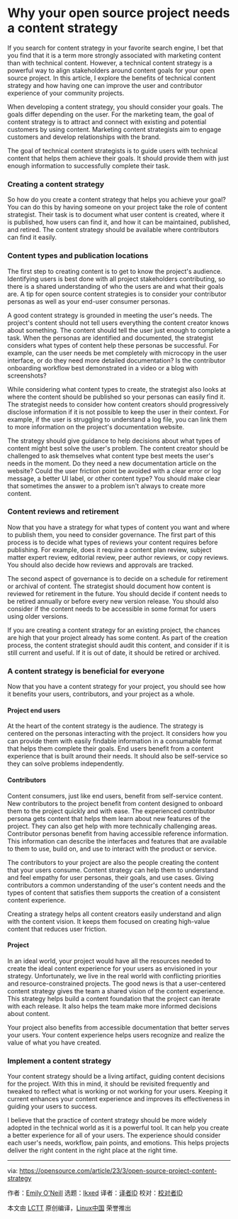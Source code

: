 [#]: subject: "Why your open source project needs a content strategy"
[#]: via: "https://opensource.com/article/23/3/open-source-project-content-strategy"
[#]: author: "Emily O'Neill https://opensource.com/users/emilyo"
[#]: collector: "lkxed"
[#]: translator: " "
[#]: reviewer: " "
[#]: publisher: " "
[#]: url: " "

Why your open source project needs a content strategy
======

If you search for content strategy in your favorite search engine, I bet that you find that it is a term more strongly associated with marketing content than with technical content. However, a technical content strategy is a powerful way to align stakeholders around content goals for your open source project. In this article, I explore the benefits of technical content strategy and how having one can improve the user and contributor experience of your community projects.

When developing a content strategy, you should consider your goals. The goals differ depending on the user. For the marketing team, the goal of content strategy is to attract and connect with existing and potential customers by using content. Marketing content strategists aim to engage customers and develop relationships with the brand.

The goal of technical content strategists is to guide users with technical content that helps them achieve their goals. It should provide them with just enough information to successfully complete their task.

### Creating a content strategy

So how do you create a content strategy that helps you achieve your goal? You can do this by having someone on your project take the role of content strategist. Their task is to document what user content is created, where it is published, how users can find it, and how it can be maintained, published, and retired. The content strategy should be available where contributors can find it easily.

### Content types and publication locations

The first step to creating content is to get to know the project's audience. Identifying users is best done with all project stakeholders contributing, so there is a shared understanding of who the users are and what their goals are. A tip for open source content strategies is to consider your contributor personas as well as your end-user consumer personas.

A good content strategy is grounded in meeting the user's needs. The project's content should not tell users everything the content creator knows about something. The content should tell the user just enough to complete a task. When the personas are identified and documented, the strategist considers what types of content help these personas be successful. For example, can the user needs be met completely with microcopy in the user interface, or do they need more detailed documentation? Is the contributor onboarding workflow best demonstrated in a video or a blog with screenshots?

While considering what content types to create, the strategist also looks at where the content should be published so your personas can easily find it. The strategist needs to consider how content creators should progressively disclose information if it is not possible to keep the user in their context. For example, if the user is struggling to understand a log file, you can link them to more information on the project's documentation website.

The strategy should give guidance to help decisions about what types of content might best solve the user's problem. The content creator should be challenged to ask themselves what content type best meets the user's needs in the moment. Do they need a new documentation article on the website? Could the user friction point be avoided with a clear error or log message, a better UI label, or other content type? You should make clear that sometimes the answer to a problem isn't always to create more content.

### Content reviews and retirement

Now that you have a strategy for what types of content you want and where to publish them, you need to consider governance. The first part of this process is to decide what types of reviews your content requires before publishing. For example, does it require a content plan review, subject matter expert review, editorial review, peer author reviews, or copy reviews. You should also decide how reviews and approvals are tracked.

The second aspect of governance is to decide on a schedule for retirement or archival of content. The strategist should document how content is reviewed for retirement in the future. You should decide if content needs to be retired annually or before every new version release. You should also consider if the content needs to be accessible in some format for users using older versions.

If you are creating a content strategy for an existing project, the chances are high that your project already has some content. As part of the creation process, the content strategist should audit this content, and consider if it is still current and useful. If it is out of date, it should be retired or archived.

### A content strategy is beneficial for everyone

Now that you have a content strategy for your project, you should see how it benefits your users, contributors, and your project as a whole.

#### Project end users

At the heart of the content strategy is the audience. The strategy is centered on the personas interacting with the project. It considers how you can provide them with easily findable information in a consumable format that helps them complete their goals. End users benefit from a content experience that is built around their needs. It should also be self-service so they can solve problems independently.

#### Contributors

Content consumers, just like end users, benefit from self-service content. New contributors to the project benefit from content designed to onboard them to the project quickly and with ease. The experienced contributor persona gets content that helps them learn about new features of the project. They can also get help with more technically challenging areas. Contributor personas benefit from having accessible reference information. This information can describe the interfaces and features that are available to them to use, build on, and use to interact with the product or service.

The contributors to your project are also the people creating the content that your users consume. Content strategy can help them to understand and feel empathy for user personas, their goals, and use cases. Giving contributors a common understanding of the user's content needs and the types of content that satisfies them supports the creation of a consistent content experience.

Creating a strategy helps all content creators easily understand and align with the content vision. It keeps them focused on creating high-value content that reduces user friction.

#### Project

In an ideal world, your project would have all the resources needed to create the ideal content experience for your users as envisioned in your strategy. Unfortunately, we live in the real world with conflicting priorities and resource-constrained projects. The good news is that a user-centered content strategy gives the team a shared vision of the content experience. This strategy helps build a content foundation that the project can iterate with each release. It also helps the team make more informed decisions about content.

Your project also benefits from accessible documentation that better serves your users. Your content experience helps users recognize and realize the value of what you have created.

### Implement a content strategy

Your content strategy should be a living artifact, guiding content decisions for the project. With this in mind, it should be revisited frequently and tweaked to reflect what is working or not working for your users. Keeping it current enhances your content experience and improves its effectiveness in guiding your users to success.

I believe that the practice of content strategy should be more widely adopted in the technical world as it is a powerful tool. It can help you create a better experience for all of your users. The experience should consider each user's needs, workflow, pain points, and emotions. This helps projects deliver the right content in the right place at the right time.

--------------------------------------------------------------------------------

via: https://opensource.com/article/23/3/open-source-project-content-strategy

作者：[Emily O'Neill][a]
选题：[lkxed][b]
译者：[译者ID](https://github.com/译者ID)
校对：[校对者ID](https://github.com/校对者ID)

本文由 [LCTT](https://github.com/LCTT/TranslateProject) 原创编译，[Linux中国](https://linux.cn/) 荣誉推出

[a]: https://opensource.com/users/emilyo
[b]: https://github.com/lkxed/
